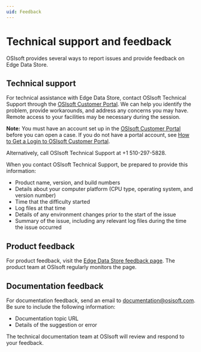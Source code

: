 ```yaml
---
uid: Feedback
---
```


# Technical support and feedback

OSIsoft provides several ways to report issues and provide feedback on Edge Data Store.

## Technical support

For technical assistance with Edge Data Store, contact OSIsoft Technical Support through the [OSIsoft Customer Portal](https://customers.osisoft.com/s/createcase). We can help you identify the problem, provide workarounds, and address any concerns you may have. Remote access to your facilities may be necessary during the session.

**Note:**  You must have an account set up in the [OSIsoft Customer Portal](https://my.osisoft.com/) before you can open a case. If you do not have a portal account, see [How to Get a Login to OSIsoft Customer Portal](https://explore.osisoft.com/myosisoft-customer-portal/how-to-get-a-login).

Alternatively, call OSIsoft Technical Support at +1 510-297-5828.

When you contact OSIsoft Technical Support, be prepared to provide this information:
- Product name, version, and build numbers
- Details about your computer platform (CPU type, operating system, and version number)
- Time that the difficulty started
- Log files at that time
- Details of any environment changes prior to the start of the issue
- Summary of the issue, including any relevant log files during the time the issue occurred  

## Product feedback

For product feedback, visit the [Edge Data Store feedback page](https://feedback.osisoft.com/forums/123456-osisoft-adapters). 
The product team at OSIsoft regularly monitors the page. 

## Documentation feedback

For documentation feedback, send an email to [documentation@osisoft.com](mailto:documentation@osisoft.com?subject=OSIsoft%20adapter%20documentation). Be sure to include the following information:
- Documentation topic URL
- Details of the suggestion or error

The technical documentation team at OSIsoft will review and respond to your feedback.
